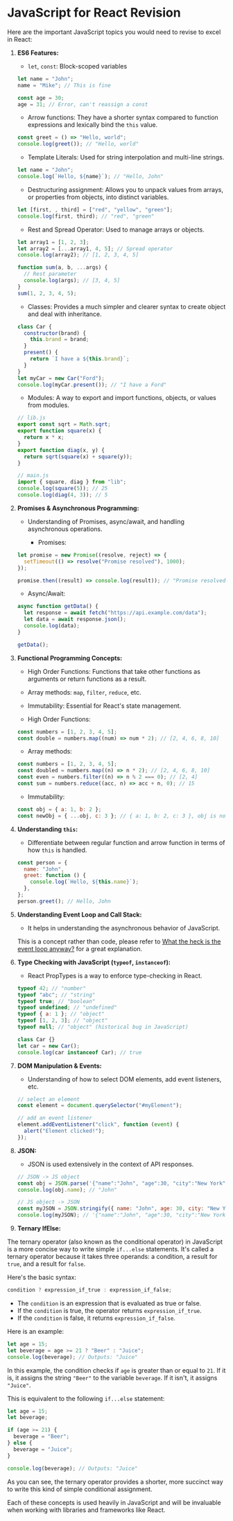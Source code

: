 # JavaScript for React Revision

Here are the important JavaScript topics you would need to revise to excel in React:

1. **ES6 Features:**

   - `let`, `const`: Block-scoped variables

   ```javascript
   let name = "John";
   name = "Mike"; // This is fine

   const age = 30;
   age = 31; // Error, can't reassign a const
   ```

   - Arrow functions: They have a shorter syntax compared to function expressions and lexically bind the `this` value.

   ```javascript
   const greet = () => "Hello, world";
   console.log(greet()); // "Hello, world"
   ```

   - Template Literals: Used for string interpolation and multi-line strings.

   ```javascript
   let name = "John";
   console.log(`Hello, ${name}`); // "Hello, John"
   ```

   - Destructuring assignment: Allows you to unpack values from arrays, or properties from objects, into distinct variables.

   ```javascript
   let [first, , third] = ["red", "yellow", "green"];
   console.log(first, third); // "red", "green"
   ```

   - Rest and Spread Operator: Used to manage arrays or objects.

   ```javascript
   let array1 = [1, 2, 3];
   let array2 = [...array1, 4, 5]; // Spread operator
   console.log(array2); // [1, 2, 3, 4, 5]

   function sum(a, b, ...args) {
     // Rest parameter
     console.log(args); // [3, 4, 5]
   }
   sum(1, 2, 3, 4, 5);
   ```

   - Classes: Provides a much simpler and clearer syntax to create object and deal with inheritance.

   ```javascript
   class Car {
     constructor(brand) {
       this.brand = brand;
     }
     present() {
       return `I have a ${this.brand}`;
     }
   }
   let myCar = new Car("Ford");
   console.log(myCar.present()); // "I have a Ford"
   ```

   - Modules: A way to export and import functions, objects, or values from modules.

   ```javascript
   // lib.js
   export const sqrt = Math.sqrt;
   export function square(x) {
     return x * x;
   }
   export function diag(x, y) {
     return sqrt(square(x) + square(y));
   }

   // main.js
   import { square, diag } from "lib";
   console.log(square(5)); // 25
   console.log(diag(4, 3)); // 5
   ```

2. **Promises & Asynchronous Programming:**

   - Understanding of Promises, async/await, and handling asynchronous operations.

     - Promises:

   ```javascript
   let promise = new Promise((resolve, reject) => {
     setTimeout(() => resolve("Promise resolved"), 1000);
   });

   promise.then((result) => console.log(result)); // "Promise resolved"
   ```

   - Async/Await:

   ```javascript
   async function getData() {
     let response = await fetch("https://api.example.com/data");
     let data = await response.json();
     console.log(data);
   }

   getData();
   ```

3. **Functional Programming Concepts:**

   - High Order Functions: Functions that take other functions as arguments or return functions as a result.
   - Array methods: `map`, `filter`, `reduce`, etc.
   - Immutability: Essential for React's state management.

   - High Order Functions:

   ```javascript
   const numbers = [1, 2, 3, 4, 5];
   const double = numbers.map((num) => num * 2); // [2, 4, 6, 8, 10]
   ```

   - Array methods:

   ```javascript
   const numbers = [1, 2, 3, 4, 5];
   const doubled = numbers.map((n) => n * 2); // [2, 4, 6, 8, 10]
   const even = numbers.filter((n) => n % 2 === 0); // [2, 4]
   const sum = numbers.reduce((acc, n) => acc + n, 0); // 15
   ```

   - Immutability:

   ```javascript
   const obj = { a: 1, b: 2 };
   const newObj = { ...obj, c: 3 }; // { a: 1, b: 2, c: 3 }, obj is not mutated
   ```

4. **Understanding `this`:**

   - Differentiate between regular function and arrow function in terms of how `this` is handled.

   ```javascript
   const person = {
     name: "John",
     greet: function () {
       console.log(`Hello, ${this.name}`);
     },
   };
   person.greet(); // Hello, John
   ```

5. **Understanding Event Loop and Call Stack:**

   - It helps in understanding the asynchronous behavior of JavaScript.

   This is a concept rather than code, please refer to [What the heck is the event loop anyway?](https://www.youtube.com/watch?v=8aGhZQkoFbQ) for a great explanation.

6. **Type Checking with JavaScript (`typeof`, `instanceof`):**

   - React PropTypes is a way to enforce type-checking in React.

   ```javascript
   typeof 42; // "number"
   typeof "abc"; // "string"
   typeof true; // "boolean"
   typeof undefined; // "undefined"
   typeof { a: 1 }; // "object"
   typeof [1, 2, 3]; // "object"
   typeof null; // "object" (historical bug in JavaScript)

   class Car {}
   let car = new Car();
   console.log(car instanceof Car); // true
   ```

7. **DOM Manipulation & Events:**

   - Understanding of how to select DOM elements, add event listeners, etc.

   ```javascript
   // select an element
   const element = document.querySelector("#myElement");

   // add an event listener
   element.addEventListener("click", function (event) {
     alert("Element clicked!");
   });
   ```

8. **JSON:**

   - JSON is used extensively in the context of API responses.

   ```javascript
   // JSON -> JS object
   const obj = JSON.parse('{"name":"John", "age":30, "city":"New York"}');
   console.log(obj.name); // "John"

   // JS object -> JSON
   const myJSON = JSON.stringify({ name: "John", age: 30, city: "New York" });
   console.log(myJSON); // '{"name":"John", "age":30, "city":"New York"}'
   ```

9. **Ternary IfElse:**

The ternary operator (also known as the conditional operator) in JavaScript is a more concise way to write simple `if...else` statements. It's called a ternary operator because it takes three operands: a condition, a result for `true`, and a result for `false`.

Here's the basic syntax:

```javascript
condition ? expression_if_true : expression_if_false;
```

- The `condition` is an expression that is evaluated as true or false.
- If the `condition` is true, the operator returns `expression_if_true`.
- If the `condition` is false, it returns `expression_if_false`.

Here is an example:

```javascript
let age = 15;
let beverage = age >= 21 ? "Beer" : "Juice";
console.log(beverage); // Outputs: "Juice"
```

In this example, the condition checks if `age` is greater than or equal to `21`. If it is, it assigns the string `"Beer"` to the variable `beverage`. If it isn't, it assigns `"Juice"`.

This is equivalent to the following `if...else` statement:

```javascript
let age = 15;
let beverage;

if (age >= 21) {
  beverage = "Beer";
} else {
  beverage = "Juice";
}

console.log(beverage); // Outputs: "Juice"
```

As you can see, the ternary operator provides a shorter, more succinct way to write this kind of simple conditional assignment.

Each of these concepts is used heavily in JavaScript and will be invaluable when working with libraries and frameworks like React.
